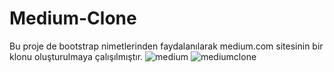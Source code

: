 # Medium-Clone
Bu proje de bootstrap nimetlerinden faydalanılarak medium.com sitesinin bir klonu oluşturulmaya çalışılmıştır. 
![medium](https://i.hizliresim.com/mtd15gk.png)
![mediumclone](https://i.hizliresim.com/kc3n8q8.png)
